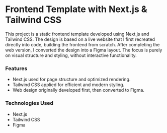 # Frontend Template with Next.js & Tailwind CSS

This project is a static frontend template developed using Next.js and Tailwind CSS. The design is based on a live website that I first recreated directly into code, building the frontend from scratch. After completing the web version, I converted the design into a Figma layout. The focus is purely on visual structure and styling, without interactive functionality.

### Features

- Next.js used for page structure and optimized rendering.
- Tailwind CSS applied for efficient and modern styling.
- Web design originally developed first, then converted to Figma.

### Technologies Used

- Next.js
- Tailwind CSS
- Figma